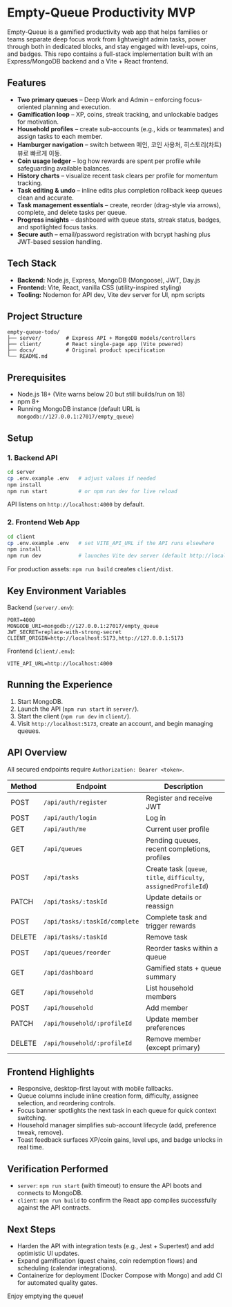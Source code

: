 # Empty-Queue Productivity MVP

Empty-Queue is a gamified productivity web app that helps families or teams separate deep focus work from lightweight admin tasks, power through both in dedicated blocks, and stay engaged with level-ups, coins, and badges. This repo contains a full-stack implementation built with an Express/MongoDB backend and a Vite + React frontend.

## Features

- **Two primary queues** – Deep Work and Admin – enforcing focus-oriented planning and execution.
- **Gamification loop** – XP, coins, streak tracking, and unlockable badges for motivation.
- **Household profiles** – create sub-accounts (e.g., kids or teammates) and assign tasks to each member.
- **Hamburger navigation** – switch between 메인, 코인 사용처, 히스토리(차트) 뷰로 빠르게 이동.
- **Coin usage ledger** – log how rewards are spent per profile while safeguarding available balances.
- **History charts** – visualize recent task clears per profile for momentum tracking.
- **Task editing & undo** – inline edits plus completion rollback keep queues clean and accurate.
- **Task management essentials** – create, reorder (drag-style via arrows), complete, and delete tasks per queue.
- **Progress insights** – dashboard with queue stats, streak status, badges, and spotlighted focus tasks.
- **Secure auth** – email/password registration with bcrypt hashing plus JWT-based session handling.

## Tech Stack

- **Backend:** Node.js, Express, MongoDB (Mongoose), JWT, Day.js
- **Frontend:** Vite, React, vanilla CSS (utility-inspired styling)
- **Tooling:** Nodemon for API dev, Vite dev server for UI, npm scripts

## Project Structure

```
empty-queue-todo/
├── server/        # Express API + MongoDB models/controllers
├── client/        # React single-page app (Vite powered)
├── docs/          # Original product specification
└── README.md
```

## Prerequisites

- Node.js 18+ (Vite warns below 20 but still builds/run on 18)
- npm 8+
- Running MongoDB instance (default URL is `mongodb://127.0.0.1:27017/empty_queue`)

## Setup

### 1. Backend API

```bash
cd server
cp .env.example .env   # adjust values if needed
npm install
npm run start          # or npm run dev for live reload
```

API listens on `http://localhost:4000` by default.

### 2. Frontend Web App

```bash
cd client
cp .env.example .env   # set VITE_API_URL if the API runs elsewhere
npm install
npm run dev            # launches Vite dev server (default http://localhost:5173)
```

For production assets: `npm run build` creates `client/dist`.

## Key Environment Variables

Backend (`server/.env`):

```
PORT=4000
MONGODB_URI=mongodb://127.0.0.1:27017/empty_queue
JWT_SECRET=replace-with-strong-secret
CLIENT_ORIGIN=http://localhost:5173,http://127.0.0.1:5173
```

Frontend (`client/.env`):

```
VITE_API_URL=http://localhost:4000
```

## Running the Experience

1. Start MongoDB.
2. Launch the API (`npm run start` in `server/`).
3. Start the client (`npm run dev` in `client/`).
4. Visit `http://localhost:5173`, create an account, and begin managing queues.

## API Overview

All secured endpoints require `Authorization: Bearer <token>`.

| Method | Endpoint                       | Description |
|--------|---------------------------------|-------------|
| POST   | `/api/auth/register`            | Register and receive JWT |
| POST   | `/api/auth/login`               | Log in |
| GET    | `/api/auth/me`                  | Current user profile |
| GET    | `/api/queues`                   | Pending queues, recent completions, profiles |
| POST   | `/api/tasks`                    | Create task (`queue`, `title`, `difficulty`, `assignedProfileId`) |
| PATCH  | `/api/tasks/:taskId`            | Update details or reassign |
| POST   | `/api/tasks/:taskId/complete`   | Complete task and trigger rewards |
| DELETE | `/api/tasks/:taskId`            | Remove task |
| POST   | `/api/queues/reorder`           | Reorder tasks within a queue |
| GET    | `/api/dashboard`                | Gamified stats + queue summary |
| GET    | `/api/household`                | List household members |
| POST   | `/api/household`                | Add member |
| PATCH  | `/api/household/:profileId`     | Update member preferences |
| DELETE | `/api/household/:profileId`     | Remove member (except primary) |

## Frontend Highlights

- Responsive, desktop-first layout with mobile fallbacks.
- Queue columns include inline creation form, difficulty, assignee selection, and reordering controls.
- Focus banner spotlights the next task in each queue for quick context switching.
- Household manager simplifies sub-account lifecycle (add, preference tweak, remove).
- Toast feedback surfaces XP/coin gains, level ups, and badge unlocks in real time.

## Verification Performed

- `server`: `npm run start` (with timeout) to ensure the API boots and connects to MongoDB.
- `client`: `npm run build` to confirm the React app compiles successfully against the API contracts.

## Next Steps

- Harden the API with integration tests (e.g., Jest + Supertest) and add optimistic UI updates.
- Expand gamification (quest chains, coin redemption flows) and scheduling (calendar integrations).
- Containerize for deployment (Docker Compose with Mongo) and add CI for automated quality gates.

Enjoy emptying the queue!
